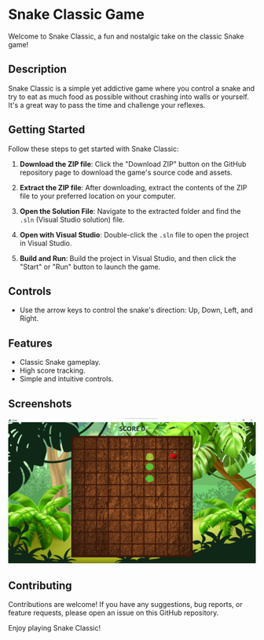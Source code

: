 # Snake Classic Game

Welcome to Snake Classic, a fun and nostalgic take on the classic Snake game!

## Description

Snake Classic is a simple yet addictive game where you control a snake and try to eat as much food as possible without crashing into walls or yourself. It's a great way to pass the time and challenge your reflexes.

## Getting Started

Follow these steps to get started with Snake Classic:

1. **Download the ZIP file**: Click the "Download ZIP" button on the GitHub repository page to download the game's source code and assets.

2. **Extract the ZIP file**: After downloading, extract the contents of the ZIP file to your preferred location on your computer.

3. **Open the Solution File**: Navigate to the extracted folder and find the `.sln` (Visual Studio solution) file.

4. **Open with Visual Studio**: Double-click the `.sln` file to open the project in Visual Studio.

5. **Build and Run**: Build the project in Visual Studio, and then click the "Start" or "Run" button to launch the game.

## Controls

- Use the arrow keys to control the snake's direction: Up, Down, Left, and Right.

## Features

- Classic Snake gameplay.
- High score tracking.
- Simple and intuitive controls.

## Screenshots

![Snake Classic Screenshot](https://github.com/tatyanapencheva/Snake/blob/main/Screenshot%202023-10-03%20113331.png?raw=true)

## Contributing

Contributions are welcome! If you have any suggestions, bug reports, or feature requests, please open an issue on this GitHub repository.

Enjoy playing Snake Classic!



